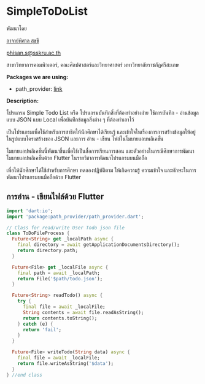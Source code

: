 # SimpleToDoList

พัฒนาโดย 

[อาจาย์พิศาล สุขขี](https://www.facebook.com/numvarn)

phisan.s@sskru.ac.th

สาขาวิทยาการคอมพิวเตอร์, คณะศิลปศาสตร์และวิทยาศาสตร์ มหาวิทยาลัยราชภัฏศรีสะเกษ

**Packages we are using:**

- path_provider: [link](https://pub.dev/packages/path_provider)

**Description:**

โปรแกรม Simple Todo List หรือ โปรแกรมบันทึกสิ่งที่ต้องทำอย่างง่าย ใช้การบันทึก - อ่านข้อมูลแบบ JSON แบบ Local เพื่อบันทึกข้อมูลสิ่งต่าง ๆ ที่ต้องทำเอาไว้

เป็นโปรแกรมเพื่อใช้สำหรับการสาธิตให้นักศึกษาได้เรียนรู้ และเข้าใจในเรื่องการการสร้่างข้อมูลให้อยู่ในรูปแบบโครงสร้่างของ JSON และการ อ่าน - เขียน ไฟล์ในโมบายแอบพลิเคชั่น

โมบายแอปพลิเคชั่นนี้พัฒนาขึ้นเพื่อใช้เป็นสื่อการเรียนการสอน และตัวอย่างในกรณีศึกษาการพัฒนาโมบายแอปพลิเคชั่นด้วย Flutter ในรายวิชาการพัฒนาโปรแกรมบนมือถือ

เพื่อให้นักศึกษาได้ใช้สำหรับการศึกษา ทดลองปฏิบัติตาม ให้เกิดความรู้ ความเข้าใจ และทักษะในการพัฒนาโปรแกรมบนมือถือด้วย Flutter

## การอ่าน - เขียนไฟล์ด้วย Flutter

```dart
import 'dart:io';
import 'package:path_provider/path_provider.dart';

// Class for read/write User Todo json file
class ToDoFileProcess {
  Future<String> get _localPath async {
    final directory = await getApplicationDocumentsDirectory();
    return directory.path;
  }

  Future<File> get _localFile async {
    final path = await _localPath;
    return File('$path/todo.json');
  }

  Future<String> readTodo() async {
    try {
      final file = await _localFile;
      String contents = await file.readAsString();
      return contents.toString();
    } catch (e) {
      return 'fail';
    }
  }

  Future<File> writeTodo(String data) async {
    final file = await _localFile;
    return file.writeAsString('$data');
  }
} //end class
```